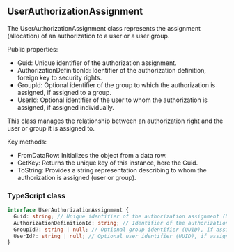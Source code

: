 ﻿## UserAuthorizationAssignment

The UserAuthorizationAssignment class represents the assignment (allocation) of an authorization to a user or a user group.

Public properties:

- Guid: Unique identifier of the authorization assignment.
- AuthorizationDefinitionId: Identifier of the authorization definition, foreign key to security rights.
- GroupId: Optional identifier of the group to which the authorization is assigned, if assigned to a group.
- UserId: Optional identifier of the user to whom the authorization is assigned, if assigned individually.

This class manages the relationship between an authorization right and the user or group it is assigned to.

Key methods:
- FromDataRow: Initializes the object from a data row.
- GetKey: Returns the unique key of this instance, here the Guid.
- ToString: Provides a string representation describing to whom the authorization is assigned (user or group).

### TypeScript class
```typescript
interface UserAuthorizationAssignment {
  Guid: string; // Unique identifier of the authorization assignment (UUID)
  AuthorizationDefinitionId: string; // Identifier of the authorization definition (UUID)
  GroupId?: string | null; // Optional group identifier (UUID), if assigned to a group
  UserId?: string | null; // Optional user identifier (UUID), if assigned to a user
}
```